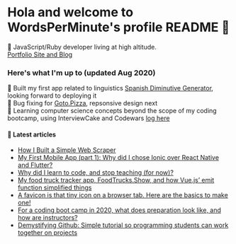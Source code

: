 # Hola and welcome to WordsPerMinute's profile README 🤗 
🌄 JavaScript/Ruby developer living at high altitude.  
[Portfolio Site and Blog](https://coreyhodge.net)

### Here's what I'm up to (updated Aug 2020)  
🌱 Built my first app related to linguistics [Spanish Diminutive Generator](https://github.com/WordsPerMinute/spanish-diminutive-generator), looking forward to deploying it  
🔭 Bug fixing for [Goto.Pizza](https://github.com/bdell/goto.pizza), repsonsive design next  
🤔 Learning computer science concepts beyond the scope of my coding bootcamp, using InterviewCake and Codewars [log here](https://github.com/WordsPerMinute/codewars)  

#### 📝 Latest articles
* [How I Built a Simple Web Scraper](https://coreyhodge.net/blog/building-a-web-scraper/) 
* [My First Mobile App (part 1): Why did I chose Ionic over React Native and Flutter?](https://medium.com/@coreyhodgedotnet/my-first-mobile-app-part-1-why-did-i-chose-ionic-over-react-native-and-flutter-2361221220b7) 
* [Why did I learn to code, and stop teaching (for now)?](https://medium.com/@coreyhodgedotnet/why-did-i-learn-to-code-and-stop-teaching-for-now-280574373cda) 
* [My food truck tracker app, FoodTrucks.Show, and how Vue.js’ emit function simplified things](https://medium.com/@coreyhodgedotnet/my-food-truck-tracker-app-foodtrucks-show-and-how-vue-js-emit-function-helped-2d2be7f2edc3)
* [A favicon is that tiny icon on a browser tab. Here are the basics to make one!](https://medium.com/@coreyhodgedotnet/a-favicon-is-that-tiny-icon-on-a-browser-tab-here-are-the-basics-to-make-one-5e9d895f3df0)
* [For a coding boot camp in 2020, what does preparation look like, and how are instructors?](https://medium.com/@coreyhodgedotnet/for-a-coding-boot-camp-in-2020-what-does-preparation-look-like-and-how-are-instructors-1148e627faf3)
* [Demystifying Github: Simple tutorial so programming students can work together on projects](https://medium.com/swlh/demystifying-github-simple-tutorial-so-programming-students-can-work-together-on-projects-1caf04937b00)

<!--
**WordsPerMinute/WordsPerMinute** is a ✨ _special_ ✨ repository because its `README.md` (this file) appears on your GitHub profile.

Here are some ideas to get you started:

- 🔭 I’m currently working on ...
- 🌱 I’m currently learning ...
- 👯 I’m looking to collaborate on ...
- 🤔 I’m looking for help with ...
- 💬 Ask me about ...
- 📫 How to reach me: ...
- 😄 Pronouns: ...
- ⚡ Fun fact: ...
-->

